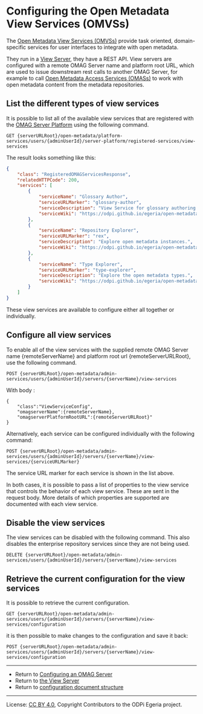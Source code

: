 <!-- SPDX-License-Identifier: CC-BY-4.0 -->
<!-- Copyright Contributors to the ODPi Egeria project. -->


# Configuring the Open Metadata View Services (OMVSs)

The [Open Metadata View Services (OMVSs)](../../../view-services) provide task oriented, domain-specific services
for user interfaces to integrate with open metadata. 

They run in a [View Server](../concepts/view-server.md), they have a REST API. View servers are configured with a remote 
OMAG Server name and platform root URL, which are used to issue downstream rest calls to another OMAG Server, for example to 
call [Open Metadata Access Services (OMASs)](../../../access-services) to work with open metadata content from the metadata repositories.   

## List the different types of view services

It is possible to list all of the available view services that are registered with the [OMAG Server Platform](../concepts/omag-server-platform.md)
using the following command.

```
GET {serverURLRoot}/open-metadata/platform-services/users/{adminUserId}/server-platform/registered-services/view-services
```
The result looks something like this:

```json
{
    "class": "RegisteredOMAGServicesResponse",
    "relatedHTTPCode": 200,
    "services": [
        {
            "serviceName": "Glossary Author",
            "serviceURLMarker": "glossary-author",
            "serviceDescription": "View Service for glossary authoring.",
            "serviceWiki": "https://odpi.github.io/egeria/open-metadata-implementation/access-services/subject-area/"
        },
        {
            "serviceName": "Repository Explorer",
            "serviceURLMarker": "rex",
            "serviceDescription": "Explore open metadata instances.",
            "serviceWiki": "https://odpi.github.io/egeria/open-metadata-implementation/access-services/subject-area/"
        },
        {
            "serviceName": "Type Explorer",
            "serviceURLMarker": "type-explorer",
            "serviceDescription": "Explore the open metadata types.",
            "serviceWiki": "https://odpi.github.io/egeria/open-metadata-implementation/access-services/subject-area/"
        }
    ]
}

```
These view services are available to configure either all together or individually.


## Configure all view services

To enable all of the view services with the supplied remote OMAG Server name {remoteServerName} and platform root url {remoteServerURLRoot}, use the following command.

```
POST {serverURLRoot}/open-metadata/admin-services/users/{adminUserId}/servers/{serverName}/view-services
```
With body : 
```
{ 
    "class":"ViewServiceConfig",
    "omagserverName":{remoteServerName},
    "omagserverPlatformRootURL":{remoteServerURLRoot}"
}
```

Alternatively, each service can be configured individually with the following command:

```
POST {serverURLRoot}/open-metadata/admin-services/users/{adminUserId}/servers/{serverName}/view-services/{serviceURLMarker}
```
The service URL marker for each service is shown in the list above.

In both cases, it is possible to pass a list of properties to the view service
that controls the behavior of each view service.
These are sent in the request body.
More details of which properties are supported
are documented with each view service.

## Disable the view services


The view services can be disabled with the following command.
This also disables the enterprise repository services since they
are not being used.

```
DELETE {serverURLRoot}/open-metadata/admin-services/users/{adminUserId}/servers/{serverName}/view-services
```

## Retrieve the current configuration for the view services

It is possible to retrieve the current configuration.

```
GET {serverURLRoot}/open-metadata/admin-services/users/{adminUserId}/servers/{serverName}/view-services/configuration
```

it is then possible to make changes to the configuration and save it back:

```
POST {serverURLRoot}/open-metadata/admin-services/users/{adminUserId}/servers/{serverName}/view-services/configuration
```

----
* Return to [Configuring an OMAG Server](configuring-an-omag-server.md)
* Return to [the View Server](../concepts/view-server.md)
* Return to [configuration document structure](../concepts/configuration-document.md)
----
License: [CC BY 4.0](https://creativecommons.org/licenses/by/4.0/),
Copyright Contributors to the ODPi Egeria project.